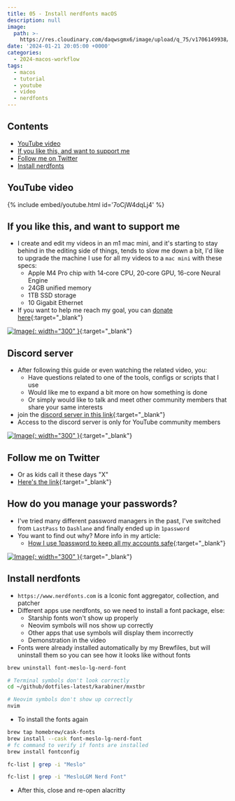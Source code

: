 ```yaml
---
title: 05 - Install nerdfonts macOS
description: null
image:
  path: >-
    https://res.cloudinary.com/daqwsgmx6/image/upload/q_75/v1706149938/youtube/2024-macos-workflow/05-nerdfonts.avif
date: '2024-01-21 20:05:00 +0000'
categories:
  - 2024-macos-workflow
tags:
  - macos
  - tutorial
  - youtube
  - video
  - nerdfonts
---
```

## Contents

<!-- toc -->

- [YouTube video](#youtube-video)
- [If you like this, and want to support me](#if-you-like-this-and-want-to-support-me)
- [Follow me on Twitter](#follow-me-on-twitter)
- [Install nerdfonts](#install-nerdfonts)

<!-- tocstop -->

## YouTube video

{% include embed/youtube.html id='7oCjW4dqLj4' %}

## If you like this, and want to support me

- I create and edit my videos in an m1 mac mini, and it's starting to stay behind in the editing side of things, tends to slow me down a bit, I'd like to upgrade the machine I use for all my videos to a `mac mini` with these specs:
  - Apple M4 Pro chip with 14‑core CPU, 20‑core GPU, 16-core Neural Engine
  - 24GB unified memory
  - 1TB SSD storage
  - 10 Gigabit Ethernet
- If you want to help me reach my goal, you can [donate here](https://ko-fi.com/linkarzu/goal?g=6){:target="\_blank"}

<!-- prettier-ignore -->
[![Image](../../assets/img/imgs/250103-ko-fi-donate.avif){: width="300" }](https://ko-fi.com/linkarzu/goal?g=6){:target="_blank"}

## Discord server

- After following this guide or even watching the related video, you:
  - Have questions related to one of the tools, configs or scripts that I use
  - Would like me to expand a bit more on how something is done
  - Or simply would like to talk and meet other community members that share your same interests
- join the [discord server in this link](https://www.youtube.com/channel/UCrSIvbFncPSlK6AdwE2QboA/join){:target="\_blank"}
- Access to the discord server is only for YouTube community members

<!-- prettier-ignore -->
[![Image](../../assets/img/imgs/250101-discord-server.avif){: width="300" }](https://www.youtube.com/channel/UCrSIvbFncPSlK6AdwE2QboA/join){:target="_blank"}


## Follow me on Twitter

- Or as kids call it these days "X"
- [Here's the link](https://x.com/link_arzu){:target="\_blank"}

## How do you manage your passwords?

- I've tried many different password managers in the past, I've switched from
  `LastPass` to `Dashlane` and finally ended up in `1password`
- You want to find out why? More info in my article:
  - [How I use 1password to keep all my accounts safe](https://chirpy.home.linkarzu.com/posts/1password/1password/){:target="\_blank"}

[![Image](../../assets/img/imgs/250124-1password-banner.avif){: width="300" }](https://www.dpbolvw.net/click-101327218-15917064){:target="\_blank"}

## Install nerdfonts

- `https://www.nerdfonts.com` is a Iconic font aggregator, collection, and
  patcher
- Different apps use nerdfonts, so we need to install a font package, else:
  - Starship fonts won't show up properly
  - Neovim symbols will nos show up correctly
  - Other apps that use symbols will display them incorrectly
  - Demonstration in the video
- Fonts were already installed automatically by my Brewfiles, but will uninstall
  them so you can see how it looks like without fonts

```bash
brew uninstall font-meslo-lg-nerd-font
```

```bash
# Terminal symbols don't look correctly
cd ~/github/dotfiles-latest/karabiner/mxstbr

# Neovim symbols don't show up correctly
nvim
```

- To install the fonts again

```bash
brew tap homebrew/cask-fonts
brew install --cask font-meslo-lg-nerd-font
# fc command to verify if fonts are installed
brew install fontconfig
```

```bash
fc-list | grep -i "Meslo"
```

```bash
fc-list | grep -i "MesloLGM Nerd Font"
```

- After this, close and re-open alacritty

